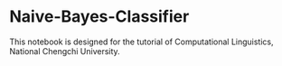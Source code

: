 # Naive-Bayes-Classifier
This notebook is designed for the tutorial of Computational Linguistics, National Chengchi University.
